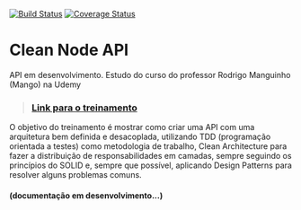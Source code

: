 [![Build Status](https://app.travis-ci.com/KelpGF/NodeJs-Typescript-TDD-DDD-Clean_Architecture-SOLID.svg?branch=master)](https://app.travis-ci.com/KelpGF/NodeJs-Typescript-TDD-DDD-Clean_Architecture-SOLID)
[![Coverage Status](https://coveralls.io/repos/github/KelpGF/NodeJs-Typescript-TDD-DDD-Clean_Architecture-SOLID/badge.svg?branch=master)](https://coveralls.io/github/KelpGF/NodeJs-Typescript-TDD-DDD-Clean_Architecture-SOLID?branch=master)

# **Clean Node API**
API em desenvolvimento. Estudo do curso do professor Rodrigo Manguinho (Mango) na Udemy

> ### [Link para o treinamento](https://www.udemy.com/course/tdd-com-mango/)

O objetivo do treinamento é mostrar como criar uma API com uma arquitetura bem definida e desacoplada, utilizando
TDD (programação orientada a testes) como metodologia de trabalho, Clean Architecture para fazer a distribuição de
responsabilidades em camadas, sempre seguindo os princípios do SOLID e, sempre que possível, aplicando Design
Patterns para resolver alguns problemas comuns.

#### (documentação em desenvolvimento...)
